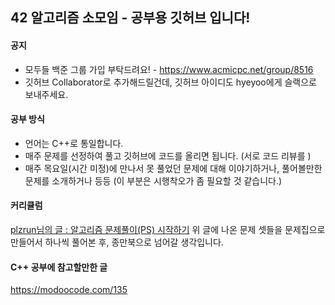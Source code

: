 ## 42 알고리즘 소모임 - 공부용 깃허브 입니다!

#### 공지

- 모두들 백준 그룹 가입 부탁드려요! - https://www.acmicpc.net/group/8516
- 깃허브 Collaborator로 추가해드릴건데, 깃허브 아이디도 hyeyoo에게 슬랙으로 보내주세요.

#### 공부 방식
- 언어는 C++로 통일합니다.
- 매주 문제를 선정하여 풀고 깃허브에 코드를 올리면 됩니다. (서로 코드 리뷰를 )
- 매주 목요일(시간 미정)에 만나서 못 풀었던 문제에 대해 이야기하거나, 풀어볼만한 문제를 소개하거나 등등 (이 부분은 시행착오가 좀 필요할 것 같습니다.)

#### 커리큘럼

[plzrun님의 글 : 알고리즘 문제풀이(PS) 시작하기](https://plzrun.tistory.com/entry/%EC%95%8C%EA%B3%A0%EB%A6%AC%EC%A6%98-%EB%AC%B8%EC%A0%9C%ED%92%80%EC%9D%B4PS-%EC%8B%9C%EC%9E%91%ED%95%98%EA%B8%B0)
위 글에 나온 문제 셋들을 문제집으로 만들어서 하나씩 풀어본 후, 종만북으로 넘어갈 생각입니다.

#### C++ 공부에 참고할만한 글

https://modoocode.com/135
